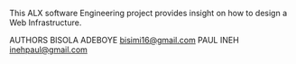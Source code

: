 This ALX software Engineering project provides insight on how to design a Web Infrastructure.

AUTHORS
BISOLA ADEBOYE bisimi16@gmail.com
PAUL INEH inehpaul@gmail.com
